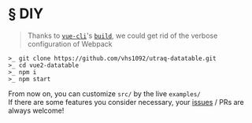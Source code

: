 # § DIY

> Thanks to [`vue-cli`](https://github.com/vuejs/vue-cli)'s [`build`](https://github.com/vuejs/vue-cli/blob/master/docs/build.md), we could get rid of the verbose configuration of Webpack

```
>_ git clone https://github.com/vhs1092/utraq-datatable.git
>_ cd vue2-datatable
>_ npm i
>_ npm start
```

From now on, you can customize `src/` by the live `examples/`  
If there are some features you consider necessary, your [issues](https://github.com/vhs1092/utraq-datatable/issues/new) / PRs are always welcome!
